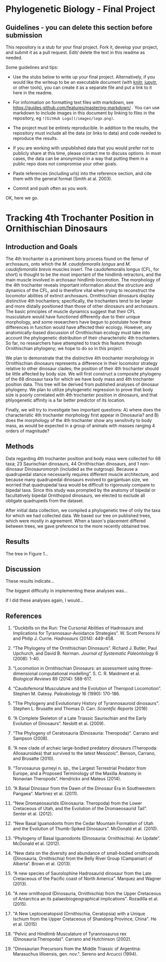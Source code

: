 # Phylogenetic Biology - Final Project

## Guidelines - you can delete this section before submission

This repository is a stub for your final project. Fork it, develop your project, and submit it as a pull request. Edit/ delete the text in this readme as needed.

Some guidelines and tips:

- Use the stubs below to write up your final project. Alternatively, if you would like the writeup to be an executable document (with [knitr](http://yihui.name/knitr/), [jupytr](http://jupyter.org/), or other tools), you can create it as a separate file and put a link to it here in the readme.

- For information on formatting text files with markdown, see https://guides.github.com/features/mastering-markdown/ . You can use markdown to include images in this document by linking to files in the repository, eg `![GitHub Logo](/images/logo.png)`.

- The project must be entirely reproducible. In addition to the results, the repository must include all the data (or links to data) and code needed to reproduce the results.

- If you are working with unpublished data that you would prefer not to publicly share at this time, please contact me to discuss options. In most cases, the data can be anonymized in a way that putting them in a public repo does not compromise your other goals.

- Paste references (including urls) into the reference section, and cite them with the general format (Smith at al. 2003).

- Commit and push often as you work.

OK, here we go.

# Tracking 4th Trochanter Position in Ornithischian Dinosaurs 

## Introduction and Goals

The 4th trochanter is a prominent bony process found on the femur of archosaurs, onto which the *M. caudofemoralis longus* and *M. caudofemoralis brevis* muscles insert. The caudofemoralis longus (CFL, for short) is thought to be the most important of the hindlimb retractors, and the main muscle involved in archosaur hindlimb locomotion. The morphology of the 4th trochanter reveals important information about the structure and dynamics of the CFL, and is therefore vital when trying to reconstruct the locomotor abilities of extinct archosaurs. Ornithischian dinosaurs display distinctive 4th trochanters; specifically, the trochanters tend to be larger and more distally positioned than those of other dinosaurs and archosaurs. The basic principles of muscle dynamics suggest that their CFL musculature would have functioned differently due to their unique morphology, and some researchers have begun to postulate how these differences in function would have affected their ecology. However, any anatomically-based discussion of Ornithischian ecology must take into account the phylogenetic distribution of their characteristic 4th trochanters. So far, no researchers have attempted to track this feature through Ornithischian phylogeny; we hope to do so in this project. 

We plan to demonstrate that the distinctive 4th trochanter morphology in Ornithischian dinosaurs represents a difference in their locomotor strategy relative to other dinosaur clades; the position of their 4th trochanter should be little affected by body size. We will first construct a composite phylogeny of the 68 dinosaur taxa for which we have body mass and 4th trochanter position data. This tree will be derived from published analyses of dinosaur phylogeny. We plan to utilize phylogenetic regression to prove that body size is poorly correlated with 4th trochanter position in dinosaurs, and that phlyogenetic affinity is a far better predictor of its location.

Finally, we will try to investigate two important questions: A) where does the characteristic 4th trochanter morphology first appear in Dinosauria? and B) does the morphology of the 4th trochanter show any sensitivity to body mass, as would be expected in a group of animals with masses ranging 4 orders of magnitude?


## Methods

Data regarding 4th trochanter position and body mass were collected for 68 taxa; 23 Saurischian dinosaurs, 44 Ornithischian dinosaurs, and 1 non-dinosaur Dinosauromorph (included as the outgroup). Because a quadrupedal stance necessarily requires different muscle architecture, and because many quadrupedal dinosaurs evolved to gargantuan size, we worried that quadrupedal taxa would be difficult to rigorously compare to bipedal taxa. Since this study was prompted by the anatomy of bipedal or facultatively bipedal Ornithopod dinosaurs, we elected to exclude all obligate quadrupeds from the dataset. 

After initial data collection, we compiled a phylogenetic tree of only the taxa for which we had collected data. We based our tree on published trees, which were mostly in agreement. When a taxon's placement differed between trees, we gave preference to the more recently obtained tree. 

## Results

The tree in Figure 1...

## Discussion

These results indicate...

The biggest difficulty in implementing these analyses was...

If I did these analyses again, I would...

## References

1. “Duckbills on the Run: The Cursorial Abilities of Hadrosaurs and Implications for Tyrannosaur-Avoidance Strategies”. W. Scott Persons IV and Philip J. Currie. *Hadrosaurs* (2014): 449-458.

2. “The Phylogeny of the Ornithischian Dinosaurs”. Richard J. Butler, Paul Upchurch, and David B. Norman. *Journal of Systematic Paleontology* 6 (2008): 1-40. 

3. “Locomotion in Ornithischian Dinosaurs: an assessment using three-dimensional computational modelling”. S. C. R. Maidment et al. *Biological Reviews* 89 (2014): 588-617.

4. “Caudofemoral Musculature and the Evolution of Theropod Locomotion”. Stephen M. Gatesy. *Paleobiology* 16 (1990): 170-186.

5. "The Phylogeny and Evolutionary History of Tyrannosauroid dinosaurs". Stephen L. Brusatte and Thomas D. Carr. *Scientific Reports* (2016)

6. “A Complete Skeleton of a Late Triassic Saurischian and the Early Evolution of Dinosaurs”. Nesbitt et al. (2009). 

7. “The Phylogeny of Ceratosauria (Dinosauria: Theropoda)”. Carrano and Sampson (2008).

8. “A new clade of archaic large-bodied predatory dinosaurs (Theropoda: Allosauroidea) that survived to the latest Mesozoic”. Benson, Carrano, and Brusatte (2010). 

9. “Torvosaurus gurneyi n. sp., the Largest Terrestrial Predator from Europe, and a Proposed Terminology of the Maxilla Anatomy in Nonavian Theropods”. Hendrickx and Mateus (2014).

10. “A Basal Dinosaur from the Dawn of the Dinosaur Era in Southwestern Pangaea”. Martinez et al. (2011).

11. “New Dromaeosaurids (Dinosauria: Theropoda) from the Lower Cretaceous of Utah, and the Evolution of the Dromaeosaurid Tail”. Senter et al. (2012).

12. “New Basal Iguanodonts from the Cedar Mountain Formation of Utah and the Evolution of Thumb-Spiked Dinosaurs”. McDonald et al. (2010).

13. “Phylogeny of Basal Iguanodonts (Dinosauria: Ornithischia): An Update”. McDonald et al. (2012).

14. “New data on the diversity and abundance of small-bodied ornithopods (Dinosauria, Ornithischia) from the Belly River Group (Campanian) of Alberta”. Brown et al. (2013).

15. “A new species of Saurolophine Hadrosaurid dinosaur from the Late Cretaceous of the Pacific coast of North America”. Marquez and Wagner (2013).

16. "A new ornithopod (Dinosauria, Ornithischia) from the Upper Cretaceous of Antarctica an its palaeobiogeographical implications". Rozadilla et al. (2015).

17. "A New Leptoceratopsid (Ornithischia, Ceratopsia) with a Unique Ischium from the Upper Cretaceous of Shandong Province, China". He et al. (2015)

18. “Pelvic and Hindlimb Musculature of Tyrannosaurus rex (Dinosauria:Theropoda)”. Carrano and Hutchinson (2002).

19. "Dinosaurian Precursors from the Middle Triassic of Argentina: Marasuchus lilloensis, gen. nov.". Sereno and Arcucci (1994). 
